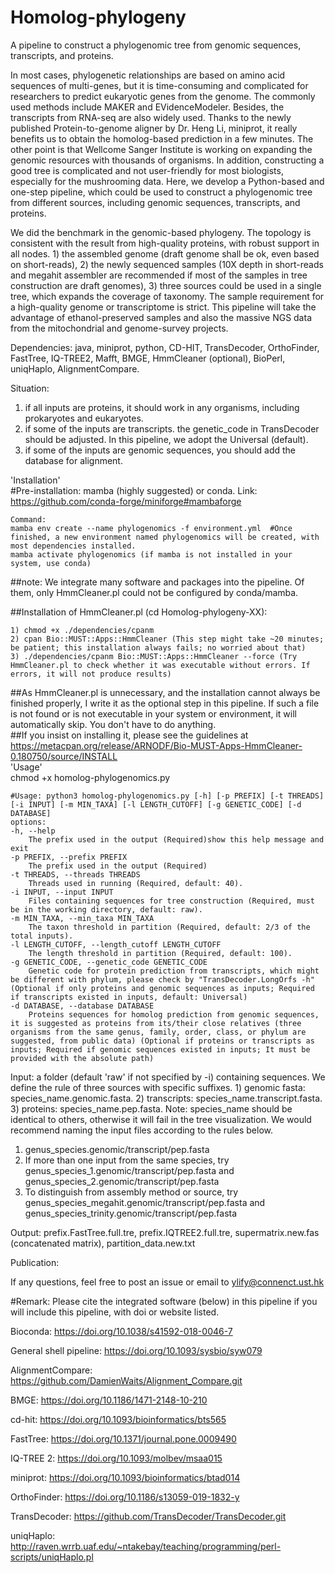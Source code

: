 # Homolog-phylogeny
A pipeline to construct a phylogenomic tree from genomic sequences, transcripts, and proteins.

In most cases, phylogenetic relationships are based on amino acid sequences of multi-genes, but it is time-consuming and complicated for researchers to predict eukaryotic genes from the genome. The commonly used methods include MAKER and EVidenceModeler. Besides, the transcripts from RNA-seq are also widely used. Thanks to the newly published Protein-to-genome aligner by Dr. Heng Li, miniprot, it really benefits us to obtain the homolog-based prediction in a few minutes. The other point is that Wellcome Sanger Institute is working on expanding the genomic resources with thousands of organisms. In addition, constructing a good tree is complicated and not user-friendly for most biologists, especially for the mushrooming data. Here, we develop a Python-based and one-step pipeline, which could be used to construct a phylogenomic tree from different sources, including genomic sequences, transcripts, and proteins.

We did the benchmark in the genomic-based phylogeny. The topology is consistent with the result from high-quality proteins, with robust support in all nodes. 1) the assembled genome (draft genome shall be ok, even based on short-reads), 2) the newly sequenced samples (10X depth in short-reads and megahit assembler are recommended if most of the samples in tree construction are draft genomes), 3) three sources could be used in a single tree, which expands the coverage of taxonomy. The sample requirement for a high-quality genome or transcriptome is strict. This pipeline will take the advantage of ethanol-preserved samples and also the massive NGS data from the mitochondrial and genome-survey projects.

Dependencies: java, miniprot, python, CD-HIT, TransDecoder, OrthoFinder, FastTree, IQ-TREE2, Mafft, BMGE, HmmCleaner (optional), BioPerl, uniqHaplo, AlignmentCompare.


Situation: 
1) if all inputs are proteins, it should work in any organisms, including prokaryotes and eukaryotes.  
2) if some of the inputs are transcripts. the genetic_code in TransDecoder should be adjusted. In this pipeline, we adopt the Universal (default).  
3) if some of the inputs are genomic sequences, you should add the database for alignment.
          

'Installation'  
#Pre-installation: mamba (highly suggested) or conda. Link: https://github.com/conda-forge/miniforge#mambaforge 

    Command:  
    mamba env create --name phylogenomics -f environment.yml  #Once finished, a new environment named phylogenomics will be created, with most dependencies installed. 
    mamba activate phylogenomics (if mamba is not installed in your system, use conda)  
##note: We integrate many software and packages into the pipeline. Of them, only HmmCleaner.pl could not be configured by conda/mamba. 

##Installation of HmmCleaner.pl (cd Homolog-phylogeny-XX): 

    1) chmod +x ./dependencies/cpanm 
    2) cpan Bio::MUST::Apps::HmmCleaner (This step might take ~20 minutes; be patient; this installation always fails; no worried about that)
    3) ./dependencies/cpanm Bio::MUST::Apps::HmmCleaner --force (Try HmmCleaner.pl to check whether it was executable without errors. If errors, it will not produce results)  
##As HmmCleaner.pl is unnecessary, and the installation cannot always be finished properly, I write it as the optional step in this pipeline. If such a file is not found or is not executable in your system or environment, it will automatically skip. You don't have to do anything.   
##If you insist on installing it, please see the guidelines at https://metacpan.org/release/ARNODF/Bio-MUST-Apps-HmmCleaner-0.180750/source/INSTALL  
'Usage'    
    chmod +x homolog-phylogenomics.py
          
    #Usage: python3 homolog-phylogenomics.py [-h] [-p PREFIX] [-t THREADS] [-i INPUT] [-m MIN_TAXA] [-l LENGTH_CUTOFF] [-g GENETIC_CODE] [-d DATABASE]
    options:
    -h, --help
        The prefix used in the output (Required)show this help message and exit
    -p PREFIX, --prefix PREFIX
        The prefix used in the output (Required)
    -t THREADS, --threads THREADS
        Threads used in running (Required, default: 40).
    -i INPUT, --input INPUT
        Files containing sequences for tree construction (Required, must be in the working directory, default: raw).         
    -m MIN_TAXA, --min_taxa MIN_TAXA
        The taxon threshold in partition (Required, default: 2/3 of the total inputs).
    -l LENGTH_CUTOFF, --length_cutoff LENGTH_CUTOFF
        The length threshold in partition (Required, default: 100).
    -g GENETIC_CODE, --genetic_code GENETIC_CODE
        Genetic code for protein prediction from transcripts, which might be different with phylum, please check by "TransDecoder.LongOrfs -h" (Optional if only proteins and genomic sequences as inputs; Required if transcripts existed in inputs, default: Universal)
    -d DATABASE, --database DATABASE
        Proteins sequences for homolog prediction from genomic sequences, it is suggested as proteins from its/their close relatives (three organisms from the same genus, family, order, class, or phylum are suggested, from public data) (Optional if proteins or transcripts as inputs; Required if genomic sequences existed in inputs; It must be provided with the absolute path)

Input: a folder (default 'raw' if not specified by -i) containing sequences. 
We define the rule of three sources with specific suffixes. 1) genomic fasta: species_name.genomic.fasta. 2) transcripts: species_name.transcript.fasta. 3) proteins: species_name.pep.fasta. 
Note: species_name should be identical to others, otherwise it will fail in the tree visualization. We would recommend naming the input files according to the rules below.
1) genus_species.genomic/transcript/pep.fasta
2) If more than one input from the same species, try genus_species_1.genomic/transcript/pep.fasta and genus_species_2.genomic/transcript/pep.fasta
3) To distinguish from assembly method or source, try genus_species_megahit.genomic/transcript/pep.fasta and genus_species_trinity.genomic/transcript/pep.fasta

Output: prefix.FastTree.full.tre, prefix.IQTREE2.full.tre, supermatrix.new.fas (concatenated matrix), partition_data.new.txt


Publication:

If any questions, feel free to post an issue or email to ylify@connenct.ust.hk

#Remark: Please cite the integrated software (below) in this pipeline if you will include this pipeline, with doi or website listed.

Bioconda: https://doi.org/10.1038/s41592-018-0046-7

General shell pipeline: https://doi.org/10.1093/sysbio/syw079

AlignmentCompare: https://github.com/DamienWaits/Alignment_Compare.git

BMGE: https://doi.org/10.1186/1471-2148-10-210

cd-hit: https://doi.org/10.1093/bioinformatics/bts565

FastTree: https://doi.org/10.1371/journal.pone.0009490

IQ-TREE 2: https://doi.org/10.1093/molbev/msaa015

miniprot: https://doi.org/10.1093/bioinformatics/btad014

OrthoFinder: https://doi.org/10.1186/s13059-019-1832-y

TransDecoder: https://github.com/TransDecoder/TransDecoder.git

uniqHaplo: http://raven.wrrb.uaf.edu/~ntakebay/teaching/programming/perl-scripts/uniqHaplo.pl
